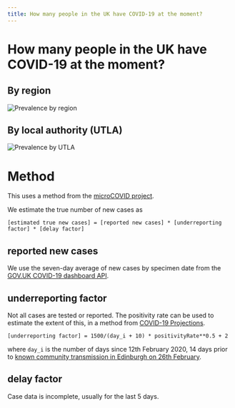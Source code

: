 ```yaml
---
title: How many people in the UK have COVID-19 at the moment?
---
```


# How many people in the UK have COVID-19 at the moment?

## By region

![Prevalence by region](https://github.com/CR90-IV/covid-prevalence/blob/gh-pages/plots/prevalence_by_region.png)

## By local authority (UTLA)
![Prevalence by UTLA](https://github.com/CR90-IV/covid-prevalence/blob/gh-pages/plots/prevalence_by_utla.png)

# Method
This uses a method from the [microCOVID project](https://www.microcovid.org/paper/all#detailed-steps-for-basic-method).

We estimate the true number of new cases as

```
[estimated true new cases] = [reported new cases] * [underreporting factor] * [delay factor]
```

## reported new cases
We use the seven-day average of new cases by specimen date from the [GOV.UK COVID-19 dashboard API](https://coronavirus.data.gov.uk/).

## underreporting factor
Not all cases are tested or reported. The positivity rate can be used to estimate the extent of this, in a method from [COVID-19 Projections](https://covid19-projections.com/estimating-true-infections-revisited/).

```
[underreporting factor] = 1500/(day_i + 10) * positivityRate**0.5 + 2
```
where `day_i` is the number of days since 12th February 2020, 14 days prior to [known community transmission in Edinburgh on 26th February](https://en.wikipedia.org/wiki/Timeline_of_the_COVID-19_pandemic_in_Scotland_(2020)#February_2020).

## delay factor
Case data is incomplete, usually for the last 5 days.



